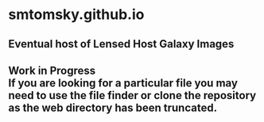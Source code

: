 # smtomsky.github.io
<h2> Eventual host of Lensed Host Galaxy Images <h2>
  Work in Progress <br>
  If you are looking for a particular file you may need to use the file finder or clone the repository as the web directory has been truncated.
